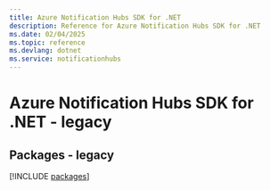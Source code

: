 ```yaml
---
title: Azure Notification Hubs SDK for .NET
description: Reference for Azure Notification Hubs SDK for .NET
ms.date: 02/04/2025
ms.topic: reference
ms.devlang: dotnet
ms.service: notificationhubs
---
```

# Azure Notification Hubs SDK for .NET - legacy
## Packages - legacy
[!INCLUDE [packages](notification-hubs-index.md)]